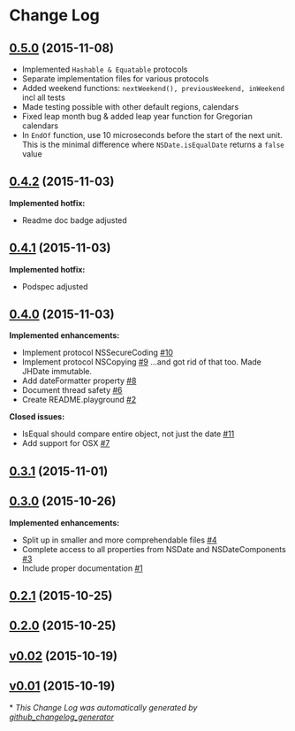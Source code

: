 # Change Log

## [0.5.0](https://github.com/Hout/JHDate/tree/0.5.0) (2015-11-08)

- Implemented ``Hashable & Equatable`` protocols
- Separate implementation files for various protocols
- Added weekend functions: ``nextWeekend(), previousWeekend, inWeekend`` incl all tests
- Made testing possible with other default regions, calendars
- Fixed leap month bug & added leap year function for Gregorian calendars
- In `EndOf` function, use 10 microseconds before the start of the next unit. This is the minimal difference where `NSDate.isEqualDate` returns a `false` value 


## [0.4.2](https://github.com/Hout/JHDate/tree/0.4.2) (2015-11-03)
**Implemented hotfix:**

- Readme doc badge adjusted

## [0.4.1](https://github.com/Hout/JHDate/tree/0.4.1) (2015-11-03)
**Implemented hotfix:**

- Podspec adjusted

## [0.4.0](https://github.com/Hout/JHDate/tree/0.4.0) (2015-11-03)
**Implemented enhancements:**

- Implement protocol NSSecureCoding [\#10](https://github.com/Hout/JHDate/issues/10)
- Implement protocol NSCopying [\#9](https://github.com/Hout/JHDate/issues/9)
  ...and got rid of that too. Made JHDate immutable.
- Add dateFormatter property [\#8](https://github.com/Hout/JHDate/issues/8)
- Document thread safety [\#6](https://github.com/Hout/JHDate/issues/6)
- Create README.playground [\#2](https://github.com/Hout/JHDate/issues/2)

**Closed issues:**

- IsEqual should compare entire object, not just the date [\#11](https://github.com/Hout/JHDate/issues/11)
- Add support for OSX [\#7](https://github.com/Hout/JHDate/issues/7)

## [0.3.1](https://github.com/Hout/JHDate/tree/0.3.1) (2015-11-01)
## [0.3.0](https://github.com/Hout/JHDate/tree/0.3.0) (2015-10-26)
**Implemented enhancements:**

- Split up in smaller and more comprehendable files [\#4](https://github.com/Hout/JHDate/issues/4)
- Complete access to all properties from NSDate and NSDateComponents [\#3](https://github.com/Hout/JHDate/issues/3)
- Include proper documentation [\#1](https://github.com/Hout/JHDate/issues/1)

## [0.2.1](https://github.com/Hout/JHDate/tree/0.2.1) (2015-10-25)
## [0.2.0](https://github.com/Hout/JHDate/tree/0.2.0) (2015-10-25)
## [v0.02](https://github.com/Hout/JHDate/tree/v0.02) (2015-10-19)
## [v0.01](https://github.com/Hout/JHDate/tree/v0.01) (2015-10-19)


\* *This Change Log was automatically generated by [github_changelog_generator](https://github.com/skywinder/Github-Changelog-Generator)*